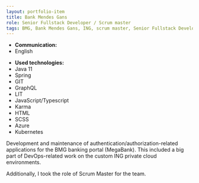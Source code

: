 ```yaml
---
layout: portfolio-item
title: Bank Mendes Gans
role: Senior Fullstack Developer / Scrum master
tags: BMG, Bank Mendes Gans, ING, scrum master, Senior Fullstack Developer
---
```


- **Communication:**
- English

* **Used technologies:**
* Java 11
* Spring
* GIT
* GraphQL
* LIT
* JavaScript/Typescript
* Karma
* HTML
* SCSS
* Azure
* Kubernetes

Development and maintenance of authentication/authorization-related applications for the BMG
banking portal (MegaBank). This included a big part of DevOps-related work on the custom ING
private cloud environments.

Additionally, I took the role of Scrum Master for the team.
